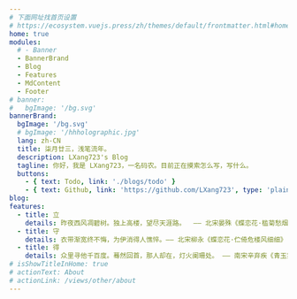 ```yaml
---
# 下面网址找首页设置
# https://ecosystem.vuejs.press/zh/themes/default/frontmatter.html#home
home: true
modules:
  # - Banner
  - BannerBrand
  - Blog
  - Features
  - MdContent
  - Footer
# banner:
#   bgImage: '/bg.svg'
bannerBrand:
  bgImage: '/bg.svg'
  # bgImage: '/hhholographic.jpg'
  lang: zh-CN
  title: 柒月廿三，浅笔流年。
  description: LXang723's Blog
  tagline: 你好，我是 LXang723，一名码农。目前正在摸索怎么写，写什么。
  buttons:
    - { text: Todo, link: './blogs/todo' }
    - { text: Github, link: 'https://github.com/LXang723', type: 'plain' }
blog:
features:
  - title: 立
    details: 昨夜西风凋碧树。独上高楼，望尽天涯路。  —— 北宋晏殊《蝶恋花·槛菊愁烟兰泣露》
  - title: 守
    details: 衣带渐宽终不悔，为伊消得人憔悴。—— 北宋柳永《蝶恋花·伫倚危楼风细细》
  - title: 得
    details: 众里寻他千百度。蓦然回首，那人却在，灯火阑珊处。 —— 南宋辛弃疾《青玉案·元夕》
# isShowTitleInHome: true
# actionText: About
# actionLink: /views/other/about
---
```

